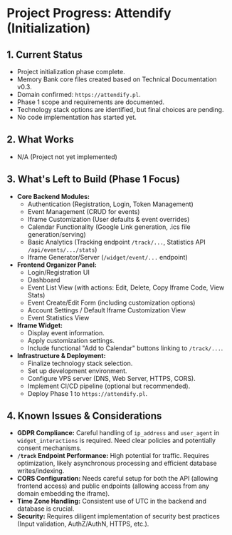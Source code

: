 # Project Progress: Attendify (Initialization)

## 1. Current Status

*   Project initialization phase complete.
*   Memory Bank core files created based on Technical Documentation v0.3.
*   Domain confirmed: `https://attendify.pl`.
*   Phase 1 scope and requirements are documented.
*   Technology stack options are identified, but final choices are pending.
*   No code implementation has started yet.

## 2. What Works

*   N/A (Project not yet implemented)

## 3. What's Left to Build (Phase 1 Focus)

*   **Core Backend Modules:**
    *   Authentication (Registration, Login, Token Management)
    *   Event Management (CRUD for events)
    *   Iframe Customization (User defaults & event overrides)
    *   Calendar Functionality (Google Link generation, .ics file generation/serving)
    *   Basic Analytics (Tracking endpoint `/track/...`, Statistics API `/api/events/.../stats`)
    *   Iframe Generator/Server (`/widget/event/...` endpoint)
*   **Frontend Organizer Panel:**
    *   Login/Registration UI
    *   Dashboard
    *   Event List View (with actions: Edit, Delete, Copy Iframe Code, View Stats)
    *   Event Create/Edit Form (including customization options)
    *   Account Settings / Default Iframe Customization View
    *   Event Statistics View
*   **Iframe Widget:**
    *   Display event information.
    *   Apply customization settings.
    *   Include functional "Add to Calendar" buttons linking to `/track/...`.
*   **Infrastructure & Deployment:**
    *   Finalize technology stack selection.
    *   Set up development environment.
    *   Configure VPS server (DNS, Web Server, HTTPS, CORS).
    *   Implement CI/CD pipeline (optional but recommended).
    *   Deploy Phase 1 to `https://attendify.pl`.

## 4. Known Issues & Considerations

*   **GDPR Compliance:** Careful handling of `ip_address` and `user_agent` in `widget_interactions` is required. Need clear policies and potentially consent mechanisms.
*   **`/track` Endpoint Performance:** High potential for traffic. Requires optimization, likely asynchronous processing and efficient database writes/indexing.
*   **CORS Configuration:** Needs careful setup for both the API (allowing frontend access) and public endpoints (allowing access from any domain embedding the iframe).
*   **Time Zone Handling:** Consistent use of UTC in the backend and database is crucial.
*   **Security:** Requires diligent implementation of security best practices (Input validation, AuthZ/AuthN, HTTPS, etc.).
